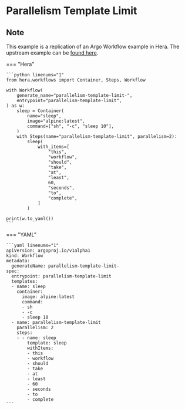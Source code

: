 # Parallelism Template Limit

## Note

This example is a replication of an Argo Workflow example in Hera.
The upstream example can be [found here](https://github.com/argoproj/argo-workflows/blob/main/examples/parallelism-template-limit.yaml).




=== "Hera"

    ```python linenums="1"
    from hera.workflows import Container, Steps, Workflow

    with Workflow(
        generate_name="parallelism-template-limit-",
        entrypoint="parallelism-template-limit",
    ) as w:
        sleep = Container(
            name="sleep",
            image="alpine:latest",
            command=["sh", "-c", "sleep 10"],
        )
        with Steps(name="parallelism-template-limit", parallelism=2):
            sleep(
                with_items=[
                    "this",
                    "workflow",
                    "should",
                    "take",
                    "at",
                    "least",
                    60,
                    "seconds",
                    "to",
                    "complete",
                ]
            )

    print(w.to_yaml())
    ```

=== "YAML"

    ```yaml linenums="1"
    apiVersion: argoproj.io/v1alpha1
    kind: Workflow
    metadata:
      generateName: parallelism-template-limit-
    spec:
      entrypoint: parallelism-template-limit
      templates:
      - name: sleep
        container:
          image: alpine:latest
          command:
          - sh
          - -c
          - sleep 10
      - name: parallelism-template-limit
        parallelism: 2
        steps:
        - - name: sleep
            template: sleep
            withItems:
            - this
            - workflow
            - should
            - take
            - at
            - least
            - 60
            - seconds
            - to
            - complete
    ```

